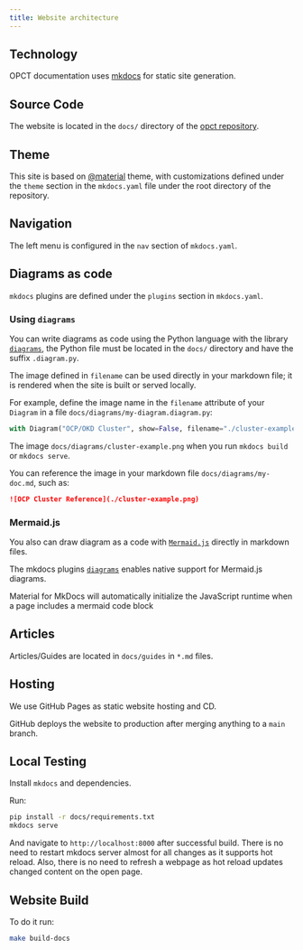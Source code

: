 ```yaml
---
title: Website architecture
---
```


## Technology

OPCT documentation uses [mkdocs](https://www.mkdocs.org/) for static site generation.

## Source Code

The website is located in the `docs/` directory of the [opct repository](https://github.com/redhat-openshift-ecosystem/provider-certification-tool).

## Theme

This site is based on [@material](https://squidfunk.github.io/mkdocs-material/) theme, with
customizations defined under the `theme` section in the `mkdocs.yaml` file under the root
directory of the repository.

## Navigation

The left menu is configured in the `nav` section of `mkdocs.yaml`.

## Diagrams as code

`mkdocs` plugins are defined under the `plugins` section in `mkdocs.yaml`.

### Using `diagrams`

You can write diagrams as code using the Python language with the library
[`diagrams`](https://diagrams.mingrammer.com/), the Python file must be located in the
`docs/` directory and have the suffix `.diagram.py`.

The image defined in `filename` can be used directly in your markdown file; it is
rendered when the site is built or served locally.

For example, define the image name in the `filename` attribute of your `Diagram` in a
file `docs/diagrams/my-diagram.diagram.py`:

```py
with Diagram("OCP/OKD Cluster", show=False, filename="./cluster-example"):
```

The image `docs/diagrams/cluster-example.png` when you run `mkdocs build` or `mkdocs serve`.

You can reference the image in your markdown file `docs/diagrams/my-doc.md`, such as:

```md
![OCP Cluster Reference](./cluster-example.png)
```

### Mermaid.js

You also can draw diagram as a code with [`Mermaid.js`](https://mermaid.js.org/)
directly in markdown files.

The mkdocs plugins [`diagrams`](https://squidfunk.github.io/mkdocs-material/reference/diagrams/)
enables native support for Mermaid.js diagrams.

Material for MkDocs will automatically initialize the JavaScript
runtime when a page includes a mermaid code block


## Articles

Articles/Guides are located in `docs/guides` in `*.md` files.

## Hosting

We use GitHub Pages as static website hosting and CD.

GitHub deploys the website to production after merging anything to a `main` branch.

## Local Testing

Install `mkdocs` and dependencies.

Run:

```sh
pip install -r docs/requirements.txt
mkdocs serve
```

And navigate to `http://localhost:8000` after successful build.
There is no need to restart mkdocs server almost for all changes as it supports hot reload.
Also, there is no need to refresh a webpage as hot reload updates changed content on the open page.

## Website Build

To do it run:

```sh
make build-docs
```
